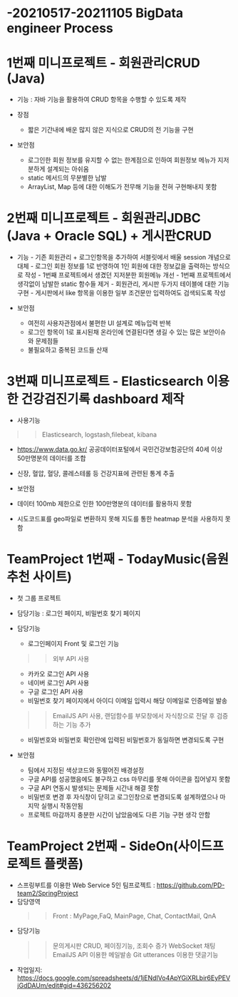 # -20210517-20211105 BigData engineer Process
   
# 1번째 미니프로젝트 - 회원관리CRUD (Java)
  - 기능 : 자바 기능을 활용하여 CRUD 항목을 수행할 수 있도록 제작
  - 장점
    - 짧은 기간내에 배운 많지 않은 지식으로 CRUD의 전 기능을 구현
    
  - 보안점
    - 로그인한 회원 정보를 유지할 수 없는 한계점으로 인하여 회원정보 메뉴가 지저분하게 설계되는 아쉬움
    - static 메서드의 무분별한 남발
    - ArrayList, Map 등에 대한 이해도가 전무해 기능을 전혀 구현해내지 못함
 

# 2번째 미니프로젝트 - 회원관리JDBC (Java + Oracle SQL) + 게시판CRUD
   - 기능
    - 기존 회원관리 + 로그인항목을 추가하여 서블릿에서 배울 session 개념으로 대체
    - 로그인 회원 정보를 1로 반영하여 1인 회원에 대한 정보값을 출력하는 방식으로 작성
    - 1번째 프로젝트에서 생겼던 지저분한 회원메뉴 개선
    - 1번째 프로젝트에서 생각없이 남발한 static 함수들 제거
    - 회원관리, 게시판 두가지 테이블에 대한 기능 구현
    - 게시판에서 like 항목을 이용한 일부 조건문만 입력하여도 검색되도록 작성
      
  - 보안점
    - 여전히 사용자관점에서 불편한 UI 설계로 메뉴입력 반복
    - 로그인 항목이 1로 표시된채 온라인에 연결된다면 생길 수 있는 많은 보안이슈와 문제점들
    - 불필요하고 중복된 코드들 산재
    
# 3번째 미니프로젝트 - Elasticsearch 이용한 건강검진기록 dashboard 제작
   - 사용기능
   >> Elasticsearch, logstash,filebeat, kibana
   - https://www.data.go.kr/ 공공데이터포털에서 국민건강보험공단의 40세 이상 50만명분의 데이터를 조합
   - 신장, 혈압, 혈당, 콜레스테롤 등 건강지표에 관련된 통계 추출
   
   - 보안점
   - 데이터 100mb 제한으로 인한 100만명분의 데이터를 활용하지 못함
   - 시도코드표를 geo파일로 변환하지 못해 지도를 통한 heatmap 분석을 사용하지 못함
      
      
# TeamProject 1번째 - TodayMusic(음원추천 사이트)
  - 첫 그룹 프로젝트 
  - 담당기능 : 로그인 페이지, 비밀번호 찾기 페이지
  - 담당기능
    - 로그인페이지 Front 및 로그인 기능
    >> 외부 API 사용
    - 카카오 로그인 API 사용
    - 네이버 로그인 API 사용
    - 구글 로그인 API 사용
    - 비밀번호 찾기 페이지에서 아이디 이메일 입력시 해당 이메일로 인증메일 발송
    >> EmailJS API 사용, 랜덤함수를 부모창에서 자식창으로 전달 후 검증하는 기능 추가
    - 비밀번호와 비밀번호 확인란에 입력된 비밀번호가 동일하면 변경되도록 구현

  - 보안점
    - 팀에서 지정된 색상코드와 동떨어진 배경설정
    - 구글 API를 성공했음에도 불구하고 css 마무리를 못해 아이콘을 집어넣지 못함
    - 구글 API 연동시 발생되는 문제들 시간내 해결 못함
    - 비밀번호 변경 후 자식창이 닫히고 로그인창으로 변경되도록 설계하였으나 마지막 실행시 작동안됨
    - 프로젝트 마감까지 충분한 시간이 남았음에도 다른 기능 구현 생각 안함



# TeamProject 2번째 - SideOn(사이드프로젝트 플랫폼)
  - 스프링부트를 이용한 Web Service 5인 팀프로젝트 :  https://github.com/PD-team2/SpringProject
  - 담당영역
    >> Front : MyPage,FaQ, MainPage, Chat, ContactMail, QnA
  - 담당기능
    >> 문의게시판 CRUD, 페이징기능, 조회수 증가
    >> WebSocket 채팅
    >> EmailJS API 이용한 메일발송
    >> Git utterances 이용한 댓글기능
  - 작업일지: https://docs.google.com/spreadsheets/d/1jENdIVo4ApYGiXRLbir6EyPEVjGdDAUm/edit#gid=436256202
  

